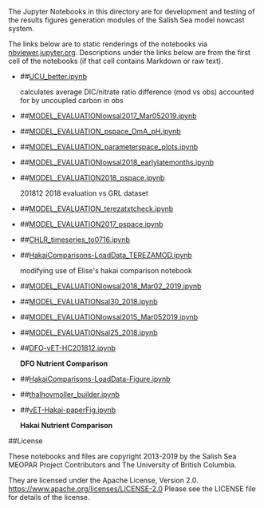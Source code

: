 The Jupyter Notebooks in this directory are for development and testing of
the results figures generation modules of the Salish Sea model nowcast system.

The links below are to static renderings of the notebooks via
[nbviewer.jupyter.org](https://nbviewer.jupyter.org/).
Descriptions under the links below are from the first cell of the notebooks
(if that cell contains Markdown or raw text).

* ##[UCU_better.ipynb](https://nbviewer.jupyter.org/urls/bitbucket.org/tjarnikova/at3/notebooks/carbon_dev/MODEL_EVAL/UCU_better.ipynb)  
    
    calculates average DIC/nitrate ratio difference (mod vs obs) accounted for by uncoupled carbon in obs   

* ##[MODEL_EVALUATIONlowsal2017_Mar052019.ipynb](https://nbviewer.jupyter.org/urls/bitbucket.org/tjarnikova/at3/notebooks/carbon_dev/MODEL_EVAL/MODEL_EVALUATIONlowsal2017_Mar052019.ipynb)  
    


* ##[MODEL_EVALUATION_pspace_OmA_pH.ipynb](https://nbviewer.jupyter.org/urls/bitbucket.org/tjarnikova/at3/notebooks/carbon_dev/MODEL_EVAL/MODEL_EVALUATION_pspace_OmA_pH.ipynb)  
    


* ##[MODEL_EVALUATION_parameterspace_plots.ipynb](https://nbviewer.jupyter.org/urls/bitbucket.org/tjarnikova/at3/notebooks/carbon_dev/MODEL_EVAL/MODEL_EVALUATION_parameterspace_plots.ipynb)  
    


* ##[MODEL_EVALUATIONlowsal2018_earlylatemonths.ipynb](https://nbviewer.jupyter.org/urls/bitbucket.org/tjarnikova/at3/notebooks/carbon_dev/MODEL_EVAL/MODEL_EVALUATIONlowsal2018_earlylatemonths.ipynb)  
    


* ##[MODEL_EVALUATION2018_pspace.ipynb](https://nbviewer.jupyter.org/urls/bitbucket.org/tjarnikova/at3/notebooks/carbon_dev/MODEL_EVAL/MODEL_EVALUATION2018_pspace.ipynb)  
    
    201812 2018 evaluation vs GRL dataset  

* ##[MODEL_EVALUATION_terezatxtcheck.ipynb](https://nbviewer.jupyter.org/urls/bitbucket.org/tjarnikova/at3/notebooks/carbon_dev/MODEL_EVAL/MODEL_EVALUATION_terezatxtcheck.ipynb)  
    
* ##[MODEL_EVALUATION2017_pspace.ipynb](https://nbviewer.jupyter.org/urls/bitbucket.org/tjarnikova/at3/notebooks/carbon_dev/MODEL_EVAL/MODEL_EVALUATION2017_pspace.ipynb)  
    


* ##[CHLR_timeseries_to0716.ipynb](https://nbviewer.jupyter.org/urls/bitbucket.org/tjarnikova/at3/notebooks/carbon_dev/MODEL_EVAL/CHLR_timeseries_to0716.ipynb)  
    
* ##[HakaiComparisons-LoadData_TEREZAMOD.ipynb](https://nbviewer.jupyter.org/urls/bitbucket.org/tjarnikova/at3/notebooks/carbon_dev/MODEL_EVAL/HakaiComparisons-LoadData_TEREZAMOD.ipynb)  
    
    modifying use of Elise's hakai comparison notebook  


* ##[MODEL_EVALUATIONlowsal2018_Mar02_2019.ipynb](https://nbviewer.jupyter.org/urls/bitbucket.org/tjarnikova/at3/notebooks/carbon_dev/MODEL_EVAL/MODEL_EVALUATIONlowsal2018_Mar02_2019.ipynb)  
    


* ##[MODEL_EVALUATIONsal30_2018.ipynb](https://nbviewer.jupyter.org/urls/bitbucket.org/tjarnikova/at3/notebooks/carbon_dev/MODEL_EVAL/MODEL_EVALUATIONsal30_2018.ipynb)  
    


* ##[MODEL_EVALUATIONlowsal2015_Mar052019.ipynb](https://nbviewer.jupyter.org/urls/bitbucket.org/tjarnikova/at3/notebooks/carbon_dev/MODEL_EVAL/MODEL_EVALUATIONlowsal2015_Mar052019.ipynb)  
    


* ##[MODEL_EVALUATIONsal25_2018.ipynb](https://nbviewer.jupyter.org/urls/bitbucket.org/tjarnikova/at3/notebooks/carbon_dev/MODEL_EVAL/MODEL_EVALUATIONsal25_2018.ipynb)  
    


* ##[DFO-vET-HC201812.ipynb](https://nbviewer.jupyter.org/urls/bitbucket.org/tjarnikova/at3/notebooks/carbon_dev/MODEL_EVAL/DFO-vET-HC201812.ipynb)  
    
    **DFO Nutrient Comparison**  

* ##[HakaiComparisons-LoadData-Figure.ipynb](https://nbviewer.jupyter.org/urls/bitbucket.org/tjarnikova/at3/notebooks/carbon_dev/MODEL_EVAL/HakaiComparisons-LoadData-Figure.ipynb)  
    
* ##[thalhovmoller_builder.ipynb](https://nbviewer.jupyter.org/urls/bitbucket.org/tjarnikova/at3/notebooks/carbon_dev/MODEL_EVAL/thalhovmoller_builder.ipynb)  
    
* ##[vET-Hakai-paperFig.ipynb](https://nbviewer.jupyter.org/urls/bitbucket.org/tjarnikova/at3/notebooks/carbon_dev/MODEL_EVAL/vET-Hakai-paperFig.ipynb)  
    
    **Hakai Nutrient Comparison**  


##License

These notebooks and files are copyright 2013-2019
by the Salish Sea MEOPAR Project Contributors
and The University of British Columbia.

They are licensed under the Apache License, Version 2.0.
https://www.apache.org/licenses/LICENSE-2.0
Please see the LICENSE file for details of the license.
